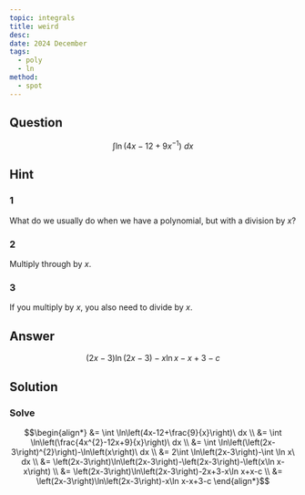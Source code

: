 ```yaml
---
topic: integrals
title: weird
desc: 
date: 2024 December
tags:
  - poly
  - ln
method:
  - spot
---
```



## Question
```math
\int \ln\left(4x-12+9x^{-1}\right)\ dx
```


## Hint

### 1
What do we usually do when we have a polynomial, but with a division by $x$?

### 2
Multiply through by $x$.

### 3
If you multiply by $x$, you also need to divide by $x$.


## Answer
```math
\left(2x-3\right)\ln\left(2x-3\right)-x\ln x-x+3-c
```


## Solution

### Solve
```math
\begin{align*}
  &= \int \ln\left(4x-12+\frac{9}{x}\right)\ dx
  \\ &= \int \ln\left(\frac{4x^{2}-12x+9}{x}\right)\ dx
  \\ &= \int \ln\left(\left(2x-3\right)^{2}\right)-\ln\left(x\right)\ dx
  \\ &= 2\int \ln\left(2x-3\right)-\int \ln x\ dx
  \\ &= \left(2x-3\right)\ln\left(2x-3\right)-\left(2x-3\right)-\left(x\ln x-x\right)
  \\ &= \left(2x-3\right)\ln\left(2x-3\right)-2x+3-x\ln x+x-c
  \\ &= \left(2x-3\right)\ln\left(2x-3\right)-x\ln x-x+3-c
\end{align*}
```
